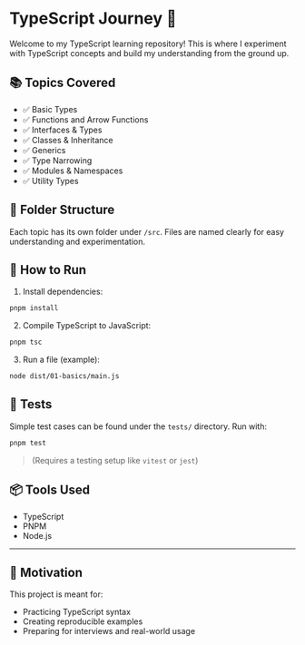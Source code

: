 # TypeScript Journey 🚀

Welcome to my TypeScript learning repository! This is where I experiment with TypeScript concepts and build my understanding from the ground up.

## 📚 Topics Covered

- ✅ Basic Types
- ✅ Functions and Arrow Functions
- ✅ Interfaces & Types
- ✅ Classes & Inheritance
- ✅ Generics
- ✅ Type Narrowing
- ✅ Modules & Namespaces
- ✅ Utility Types

## 📁 Folder Structure

Each topic has its own folder under `/src`. Files are named clearly for easy understanding and experimentation.

## 🚀 How to Run

1. Install dependencies:

```bash
pnpm install
```

2. Compile TypeScript to JavaScript:

```bash
pnpm tsc
```

3. Run a file (example):

```bash
node dist/01-basics/main.js
```

## 🧪 Tests

Simple test cases can be found under the `tests/` directory. Run with:

```bash
pnpm test
```

> (Requires a testing setup like `vitest` or `jest`)

## 📦 Tools Used

- TypeScript
- PNPM
- Node.js

---

## 🌱 Motivation

This project is meant for:

- Practicing TypeScript syntax
- Creating reproducible examples
- Preparing for interviews and real-world usage

